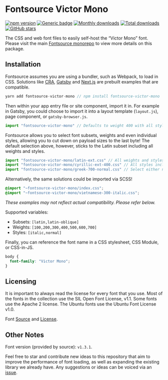 # Fontsource Victor Mono

[![npm version](https://badge.fury.io/js/fontsource-victor-mono.svg)](https://www.npmjs.com/package/fontsource-victor-mono) [![Generic badge](https://img.shields.io/badge/fontsource-passing-brightgreen)](https://github.com/fontsource/fontsource) [![Monthly downloads](https://badgen.net/npm/dm/fontsource-victor-mono)](https://github.com/fontsource/fontsource) [![Total downloads](https://badgen.net/npm/dt/fontsource-victor-mono)](https://github.com/fontsource/fontsource) [![GitHub stars](https://img.shields.io/github/stars/fontsource/fontsource.svg?style=social&label=Star)](https://github.com/fontsource/fontsource/stargazers)

The CSS and web font files to easily self-host the “Victor Mono” font. Please visit the main [Fontsource monorepo](https://github.com/fontsource/fontsource) to view more details on this package.

## Installation

Fontsource assumes you are using a bundler, such as Webpack, to load in CSS. Solutions like [CRA](https://create-react-app.dev/), [Gatsby](https://www.gatsbyjs.org/) and [Next.js](https://nextjs.org/) are prebuilt examples that are compatible.

```javascript
yarn add fontsource-victor-mono // npm install fontsource-victor-mono
```

Then within your app entry file or site component, import it in. For example in Gatsby, you could choose to import it into a layout template (`layout.js`), page component, or `gatsby-browser.js`.

```javascript
import "fontsource-victor-mono" // Defaults to weight 400 with all styles included.
```

Fontsource allows you to select font subsets, weights and even individual styles, allowing you to cut down on payload sizes to the last byte! The default selection above, however, sticks to the Latin subset including all weights and styles.

```javascript
import "fontsource-victor-mono/latin-ext.css" // All weights and styles included.
import "fontsource-victor-mono/cyrillic-ext-400.css" // All styles included.
import "fontsource-victor-mono/greek-700-normal.css" // Select either normal or italic.
```

Alternatively, the same solutions could be imported via SCSS!

```scss
@import "~fontsource-victor-mono/index.css";
@import "~fontsource-victor-mono/vietnamese-300-italic.css";
```

_These examples may not reflect actual compatibility. Please refer below._

Supported variables:

- Subsets: `[latin,latin-oblique]`
- Weights: `[100,200,300,400,500,600,700]`
- Styles: `[italic,normal]`

Finally, you can reference the font name in a CSS stylesheet, CSS Module, or CSS-in-JS.

```css
body {
  font-family: "Victor Mono";
}
```

## Licensing

It is important to always read the license for every font that you use.
Most of the fonts in the collection use the SIL Open Font License, v1.1. Some fonts use the Apache 2 license. The Ubuntu fonts use the Ubuntu Font License v1.0.

Font [Source](https://github.com/rubjo/victor-mono) and [License](https://github.com/rubjo/victor-mono/blob/master/LICENSE).

## Other Notes

Font version (provided by source): `v1.3.1`.

Feel free to star and contribute new ideas to this repository that aim to improve the performance of font loading, as well as expanding the existing library we already have. Any suggestions or ideas can be voiced via an [issue](https://github.com/fontsource/fontsource/issues).
